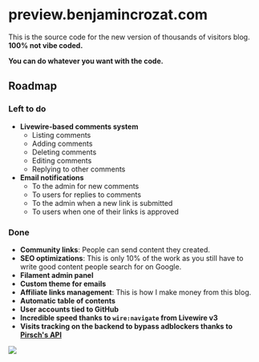 # preview.benjamincrozat.com

This is the source code for the new version of thousands of visitors blog. **100% not vibe coded.**

**You can do whatever you want with the code.**

## Roadmap

### Left to do

- **Livewire-based comments system**
  - Listing comments
  - Adding comments
  - Deleting comments
  - Editing comments
  - Replying to other comments
- **Email notifications**
  - To the admin for new comments
  - To users for replies to comments
  - To the admin when a new link is submitted
  - To users when one of their links is approved

### Done

- **Community links**: People can send content they created.
- **SEO optimizations**: This is only 10% of the work as you still have to write good content people search for on Google.
- **Filament admin panel**
- **Custom theme for emails**
- **Affiliate links management**: This is how I make money from this blog.
- **Automatic table of contents**
- **User accounts tied to GitHub**
- **Incredible speed thanks to `wire:navigate` from Livewire v3**
- **Visits tracking on the backend to bypass adblockers thanks to [Pirsch's API](https://benjamincrozat.com/recommends/pirsch-analytics)**
  
![](https://github.com/user-attachments/assets/36a6b0ce-ba06-46ce-a26f-6fd4e4122156)
